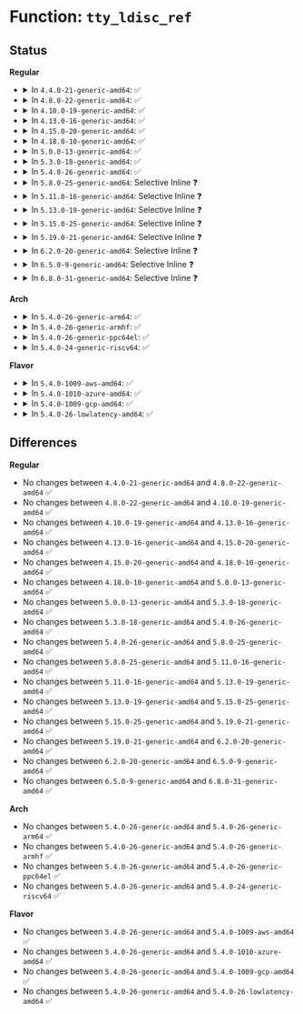# Function: <code>tty_ldisc_ref</code>

## Status
<b>Regular</b>
<ul>
<li>
<details>
<summary>In <code>4.4.0-21-generic-amd64</code>: ✅</summary>

```c
struct tty_ldisc * tty_ldisc_ref(struct tty_struct * tty)
```

```json
{
  "name": "tty_ldisc_ref",
  "collision_type": "Unique Global",
  "inline_type": "No",
  "funcs": [
    {
      "addr": 18446744071583995952,
      "name": "tty_ldisc_ref",
      "external": true,
      "loc": "drivers/tty/tty_ldisc.c:279",
      "file": "drivers/tty/tty_ldisc.c",
      "inline": "seen, unknown",
      "caller_inline": [],
      "caller_func": [
        "drivers/tty/tty_io.c:tty_wakeup",
        "drivers/tty/tty_io.c:__tty_fasync",
        "drivers/tty/tty_ioctl.c:tty_set_termios",
        "drivers/tty/tty_ioctl.c:set_termiox",
        "drivers/tty/tty_ldisc.c:tty_ldisc_flush",
        "drivers/tty/tty_ldisc.c:tty_ldisc_hangup",
        "drivers/tty/tty_buffer.c:flush_to_ldisc",
        "drivers/tty/pty.c:pty_flush_buffer",
        "drivers/tty/serial/serial_core.c:uart_handle_dcd_change"
      ]
    }
  ],
  "symbols": [
    {
      "addr": 18446744071583995952,
      "name": "tty_ldisc_ref",
      "section": ".text",
      "bind": "STB_GLOBAL",
      "size": 82
    }
  ]
}
```
</details>
</li>
<li>
<details>
<summary>In <code>4.8.0-22-generic-amd64</code>: ✅</summary>

```c
struct tty_ldisc * tty_ldisc_ref(struct tty_struct * tty)
```

```json
{
  "name": "tty_ldisc_ref",
  "collision_type": "Unique Global",
  "inline_type": "No",
  "funcs": [
    {
      "addr": 18446744071584328080,
      "name": "tty_ldisc_ref",
      "external": true,
      "loc": "drivers/tty/tty_ldisc.c:290",
      "file": "drivers/tty/tty_ldisc.c",
      "inline": "seen, unknown",
      "caller_inline": [],
      "caller_func": [
        "drivers/tty/tty_io.c:tty_wakeup",
        "drivers/tty/tty_ioctl.c:set_termiox",
        "drivers/tty/tty_ioctl.c:tty_set_termios",
        "drivers/tty/tty_ldisc.c:tty_ldisc_hangup",
        "drivers/tty/tty_ldisc.c:tty_ldisc_flush",
        "drivers/tty/tty_buffer.c:flush_to_ldisc",
        "drivers/tty/pty.c:pty_flush_buffer",
        "drivers/tty/serial/serial_core.c:uart_handle_dcd_change"
      ]
    }
  ],
  "symbols": [
    {
      "addr": 18446744071584328080,
      "name": "tty_ldisc_ref",
      "section": ".text",
      "bind": "STB_GLOBAL",
      "size": 82
    }
  ]
}
```
</details>
</li>
<li>
<details>
<summary>In <code>4.10.0-19-generic-amd64</code>: ✅</summary>

```c
struct tty_ldisc * tty_ldisc_ref(struct tty_struct * tty)
```

```json
{
  "name": "tty_ldisc_ref",
  "collision_type": "Unique Global",
  "inline_type": "No",
  "funcs": [
    {
      "addr": 18446744071584510032,
      "name": "tty_ldisc_ref",
      "external": true,
      "loc": "drivers/tty/tty_ldisc.c:290",
      "file": "drivers/tty/tty_ldisc.c",
      "inline": "seen, unknown",
      "caller_inline": [],
      "caller_func": [
        "drivers/tty/tty_io.c:tty_wakeup",
        "drivers/tty/tty_ioctl.c:set_termiox",
        "drivers/tty/tty_ioctl.c:tty_set_termios",
        "drivers/tty/tty_ldisc.c:tty_ldisc_hangup",
        "drivers/tty/tty_ldisc.c:tty_ldisc_flush",
        "drivers/tty/tty_buffer.c:flush_to_ldisc",
        "drivers/tty/pty.c:pty_flush_buffer",
        "drivers/tty/serial/serial_core.c:uart_handle_dcd_change"
      ]
    }
  ],
  "symbols": [
    {
      "addr": 18446744071584510032,
      "name": "tty_ldisc_ref",
      "section": ".text",
      "bind": "STB_GLOBAL",
      "size": 82
    }
  ]
}
```
</details>
</li>
<li>
<details>
<summary>In <code>4.13.0-16-generic-amd64</code>: ✅</summary>

```c
struct tty_ldisc * tty_ldisc_ref(struct tty_struct * tty)
```

```json
{
  "name": "tty_ldisc_ref",
  "collision_type": "Unique Global",
  "inline_type": "No",
  "funcs": [
    {
      "addr": 18446744071584589360,
      "name": "tty_ldisc_ref",
      "external": true,
      "loc": "drivers/tty/tty_ldisc.c:293",
      "file": "drivers/tty/tty_ldisc.c",
      "inline": "seen, unknown",
      "caller_inline": [],
      "caller_func": [
        "drivers/tty/tty_io.c:tty_wakeup",
        "drivers/tty/tty_ioctl.c:set_termiox",
        "drivers/tty/tty_ioctl.c:tty_set_termios",
        "drivers/tty/tty_ldisc.c:tty_ldisc_hangup",
        "drivers/tty/tty_ldisc.c:tty_ldisc_flush",
        "drivers/tty/tty_port.c:tty_port_default_receive_buf",
        "drivers/tty/serial/serial_core.c:uart_handle_dcd_change"
      ]
    }
  ],
  "symbols": [
    {
      "addr": 18446744071584589360,
      "name": "tty_ldisc_ref",
      "section": ".text",
      "bind": "STB_GLOBAL",
      "size": 75
    }
  ]
}
```
</details>
</li>
<li>
<details>
<summary>In <code>4.15.0-20-generic-amd64</code>: ✅</summary>

```c
struct tty_ldisc * tty_ldisc_ref(struct tty_struct * tty)
```

```json
{
  "name": "tty_ldisc_ref",
  "collision_type": "Unique Global",
  "inline_type": "No",
  "funcs": [
    {
      "addr": 18446744071585001472,
      "name": "tty_ldisc_ref",
      "external": true,
      "loc": "drivers/tty/tty_ldisc.c:294",
      "file": "drivers/tty/tty_ldisc.c",
      "inline": "seen, unknown",
      "caller_inline": [],
      "caller_func": [
        "drivers/tty/tty_io.c:tty_wakeup",
        "drivers/tty/tty_ioctl.c:set_termiox",
        "drivers/tty/tty_ioctl.c:tty_set_termios",
        "drivers/tty/tty_ldisc.c:tty_ldisc_hangup",
        "drivers/tty/tty_ldisc.c:tty_ldisc_flush",
        "drivers/tty/tty_port.c:tty_port_default_receive_buf",
        "drivers/tty/serial/serial_core.c:uart_handle_dcd_change"
      ]
    }
  ],
  "symbols": [
    {
      "addr": 18446744071585001472,
      "name": "tty_ldisc_ref",
      "section": ".text",
      "bind": "STB_GLOBAL",
      "size": 75
    }
  ]
}
```
</details>
</li>
<li>
<details>
<summary>In <code>4.18.0-10-generic-amd64</code>: ✅</summary>

```c
struct tty_ldisc * tty_ldisc_ref(struct tty_struct * tty)
```

```json
{
  "name": "tty_ldisc_ref",
  "collision_type": "Unique Global",
  "inline_type": "No",
  "funcs": [
    {
      "addr": 18446744071585235744,
      "name": "tty_ldisc_ref",
      "external": true,
      "loc": "drivers/tty/tty_ldisc.c:280",
      "file": "drivers/tty/tty_ldisc.c",
      "inline": "seen, unknown",
      "caller_inline": [],
      "caller_func": [
        "drivers/tty/tty_io.c:tty_wakeup",
        "drivers/tty/tty_ioctl.c:set_termiox",
        "drivers/tty/tty_ioctl.c:tty_set_termios",
        "drivers/tty/tty_ldisc.c:tty_ldisc_hangup",
        "drivers/tty/tty_ldisc.c:tty_ldisc_flush",
        "drivers/tty/tty_port.c:tty_port_default_receive_buf",
        "drivers/tty/serial/serial_core.c:uart_handle_dcd_change"
      ]
    }
  ],
  "symbols": [
    {
      "addr": 18446744071585235744,
      "name": "tty_ldisc_ref",
      "section": ".text",
      "bind": "STB_GLOBAL",
      "size": 65
    }
  ]
}
```
</details>
</li>
<li>
<details>
<summary>In <code>5.0.0-13-generic-amd64</code>: ✅</summary>

```c
struct tty_ldisc * tty_ldisc_ref(struct tty_struct * tty)
```

```json
{
  "name": "tty_ldisc_ref",
  "collision_type": "Unique Global",
  "inline_type": "No",
  "funcs": [
    {
      "addr": 18446744071585354992,
      "name": "tty_ldisc_ref",
      "external": true,
      "loc": "drivers/tty/tty_ldisc.c:280",
      "file": "drivers/tty/tty_ldisc.c",
      "inline": "seen, unknown",
      "caller_inline": [],
      "caller_func": [
        "drivers/tty/tty_io.c:tty_wakeup",
        "drivers/tty/tty_ioctl.c:set_termiox",
        "drivers/tty/tty_ioctl.c:tty_set_termios",
        "drivers/tty/tty_ldisc.c:tty_ldisc_hangup",
        "drivers/tty/tty_ldisc.c:tty_ldisc_flush",
        "drivers/tty/tty_port.c:tty_port_default_receive_buf",
        "drivers/tty/serial/serial_core.c:uart_handle_dcd_change"
      ]
    }
  ],
  "symbols": [
    {
      "addr": 18446744071585354992,
      "name": "tty_ldisc_ref",
      "section": ".text",
      "bind": "STB_GLOBAL",
      "size": 65
    }
  ]
}
```
</details>
</li>
<li>
<details>
<summary>In <code>5.3.0-18-generic-amd64</code>: ✅</summary>

```c
struct tty_ldisc * tty_ldisc_ref(struct tty_struct * tty)
```

```json
{
  "name": "tty_ldisc_ref",
  "collision_type": "Unique Global",
  "inline_type": "No",
  "funcs": [
    {
      "addr": 18446744071585568320,
      "name": "tty_ldisc_ref",
      "external": true,
      "loc": "drivers/tty/tty_ldisc.c:289",
      "file": "drivers/tty/tty_ldisc.c",
      "inline": "seen, unknown",
      "caller_inline": [],
      "caller_func": [
        "drivers/tty/tty_io.c:tty_wakeup",
        "drivers/tty/tty_ioctl.c:set_termiox",
        "drivers/tty/tty_ioctl.c:tty_set_termios",
        "drivers/tty/tty_ldisc.c:tty_ldisc_hangup",
        "drivers/tty/tty_ldisc.c:tty_ldisc_flush",
        "drivers/tty/tty_port.c:tty_port_default_receive_buf",
        "drivers/tty/serial/serial_core.c:uart_handle_dcd_change"
      ]
    }
  ],
  "symbols": [
    {
      "addr": 18446744071585568320,
      "name": "tty_ldisc_ref",
      "section": ".text",
      "bind": "STB_GLOBAL",
      "size": 77
    }
  ]
}
```
</details>
</li>
<li>
<details>
<summary>In <code>5.4.0-26-generic-amd64</code>: ✅</summary>

```c
struct tty_ldisc * tty_ldisc_ref(struct tty_struct * tty)
```

```json
{
  "name": "tty_ldisc_ref",
  "collision_type": "Unique Global",
  "inline_type": "No",
  "funcs": [
    {
      "addr": 18446744071585709440,
      "name": "tty_ldisc_ref",
      "external": true,
      "loc": "drivers/tty/tty_ldisc.c:289",
      "file": "drivers/tty/tty_ldisc.c",
      "inline": "seen, unknown",
      "caller_inline": [],
      "caller_func": [
        "drivers/tty/tty_io.c:tty_wakeup",
        "drivers/tty/tty_ioctl.c:set_termiox",
        "drivers/tty/tty_ioctl.c:tty_set_termios",
        "drivers/tty/tty_ldisc.c:tty_ldisc_hangup",
        "drivers/tty/tty_ldisc.c:tty_ldisc_flush",
        "drivers/tty/tty_port.c:tty_port_default_receive_buf",
        "drivers/tty/serial/serial_core.c:uart_handle_dcd_change"
      ]
    }
  ],
  "symbols": [
    {
      "addr": 18446744071585709440,
      "name": "tty_ldisc_ref",
      "section": ".text",
      "bind": "STB_GLOBAL",
      "size": 77
    }
  ]
}
```
</details>
</li>
<li>
<details>
<summary>In <code>5.8.0-25-generic-amd64</code>: Selective Inline ❓</summary>

```c
struct tty_ldisc * tty_ldisc_ref(struct tty_struct * tty)
```

```json
{
  "name": "tty_ldisc_ref",
  "collision_type": "Unique Global",
  "inline_type": "Selective",
  "funcs": [
    {
      "addr": 18446744071586440773,
      "name": "tty_ldisc_ref",
      "external": true,
      "loc": "drivers/tty/tty_ldisc.c:284",
      "file": "drivers/tty/tty_ldisc.c",
      "inline": "not declared, inlined",
      "caller_inline": [
        "drivers/tty/tty_ldisc.c:tty_ldisc_hangup",
        "drivers/tty/tty_ldisc.c:tty_ldisc_flush"
      ],
      "caller_func": [
        "drivers/tty/tty_io.c:tty_wakeup",
        "drivers/tty/tty_ioctl.c:set_termiox",
        "drivers/tty/tty_ioctl.c:tty_set_termios",
        "drivers/tty/tty_port.c:tty_port_default_receive_buf",
        "drivers/tty/serial/serial_core.c:uart_handle_dcd_change"
      ]
    }
  ],
  "symbols": [
    {
      "addr": 18446744071586438736,
      "name": "tty_ldisc_ref",
      "section": ".text",
      "bind": "STB_GLOBAL",
      "size": 77
    }
  ]
}
```
</details>
</li>
<li>
<details>
<summary>In <code>5.11.0-16-generic-amd64</code>: Selective Inline ❓</summary>

```c
struct tty_ldisc * tty_ldisc_ref(struct tty_struct * tty)
```

```json
{
  "name": "tty_ldisc_ref",
  "collision_type": "Unique Global",
  "inline_type": "Selective",
  "funcs": [
    {
      "addr": 18446744071586555301,
      "name": "tty_ldisc_ref",
      "external": true,
      "loc": "drivers/tty/tty_ldisc.c:283",
      "file": "drivers/tty/tty_ldisc.c",
      "inline": "not declared, inlined",
      "caller_inline": [
        "drivers/tty/tty_ldisc.c:tty_ldisc_hangup",
        "drivers/tty/tty_ldisc.c:tty_ldisc_flush"
      ],
      "caller_func": [
        "drivers/tty/tty_io.c:tty_wakeup",
        "drivers/tty/tty_ioctl.c:tty_set_termios",
        "drivers/tty/tty_port.c:tty_port_default_receive_buf",
        "drivers/tty/serial/serial_core.c:uart_handle_dcd_change"
      ]
    }
  ],
  "symbols": [
    {
      "addr": 18446744071586553264,
      "name": "tty_ldisc_ref",
      "section": ".text",
      "bind": "STB_GLOBAL",
      "size": 77
    }
  ]
}
```
</details>
</li>
<li>
<details>
<summary>In <code>5.13.0-19-generic-amd64</code>: Selective Inline ❓</summary>

```c
struct tty_ldisc * tty_ldisc_ref(struct tty_struct * tty)
```

```json
{
  "name": "tty_ldisc_ref",
  "collision_type": "Unique Global",
  "inline_type": "Selective",
  "funcs": [
    {
      "addr": 18446744071586440277,
      "name": "tty_ldisc_ref",
      "external": true,
      "loc": "drivers/tty/tty_ldisc.c:284",
      "file": "drivers/tty/tty_ldisc.c",
      "inline": "not declared, inlined",
      "caller_inline": [
        "drivers/tty/tty_ldisc.c:tty_ldisc_hangup",
        "drivers/tty/tty_ldisc.c:tty_ldisc_flush"
      ],
      "caller_func": [
        "drivers/tty/tty_io.c:tty_wakeup",
        "drivers/tty/tty_ioctl.c:tty_set_termios",
        "drivers/tty/tty_port.c:tty_port_default_receive_buf",
        "drivers/tty/serial/serial_core.c:uart_handle_dcd_change"
      ]
    }
  ],
  "symbols": [
    {
      "addr": 18446744071586438224,
      "name": "tty_ldisc_ref",
      "section": ".text",
      "bind": "STB_GLOBAL",
      "size": 77
    }
  ]
}
```
</details>
</li>
<li>
<details>
<summary>In <code>5.15.0-25-generic-amd64</code>: Selective Inline ❓</summary>

```c
struct tty_ldisc * tty_ldisc_ref(struct tty_struct * tty)
```

```json
{
  "name": "tty_ldisc_ref",
  "collision_type": "Unique Global",
  "inline_type": "Selective",
  "funcs": [
    {
      "addr": 18446744071586966085,
      "name": "tty_ldisc_ref",
      "external": true,
      "loc": "drivers/tty/tty_ldisc.c:269",
      "file": "drivers/tty/tty_ldisc.c",
      "inline": "not declared, inlined",
      "caller_inline": [
        "drivers/tty/tty_ldisc.c:tty_ldisc_hangup",
        "drivers/tty/tty_ldisc.c:tty_ldisc_flush"
      ],
      "caller_func": [
        "drivers/tty/tty_io.c:tty_wakeup",
        "drivers/tty/tty_ioctl.c:tty_set_termios",
        "drivers/tty/tty_port.c:tty_port_default_receive_buf",
        "drivers/tty/serial/serial_core.c:uart_handle_dcd_change"
      ]
    }
  ],
  "symbols": [
    {
      "addr": 18446744071586963936,
      "name": "tty_ldisc_ref",
      "section": ".text",
      "bind": "STB_GLOBAL",
      "size": 77
    }
  ]
}
```
</details>
</li>
<li>
<details>
<summary>In <code>5.19.0-21-generic-amd64</code>: Selective Inline ❓</summary>

```c
struct tty_ldisc * tty_ldisc_ref(struct tty_struct * tty)
```

```json
{
  "name": "tty_ldisc_ref",
  "collision_type": "Unique Global",
  "inline_type": "Selective",
  "funcs": [
    {
      "addr": 18446744071588261429,
      "name": "tty_ldisc_ref",
      "external": true,
      "loc": "drivers/tty/tty_ldisc.c:260",
      "file": "drivers/tty/tty_ldisc.c",
      "inline": "not declared, inlined",
      "caller_inline": [
        "drivers/tty/tty_ldisc.c:tty_ldisc_hangup",
        "drivers/tty/tty_ldisc.c:tty_ldisc_flush"
      ],
      "caller_func": [
        "drivers/tty/tty_io.c:tty_wakeup",
        "drivers/tty/tty_ioctl.c:set_termios",
        "drivers/tty/tty_ioctl.c:tty_set_termios",
        "drivers/tty/tty_port.c:tty_port_default_receive_buf",
        "drivers/tty/serial/serial_core.c:uart_handle_dcd_change"
      ]
    }
  ],
  "symbols": [
    {
      "addr": 18446744071588259328,
      "name": "tty_ldisc_ref",
      "section": ".text",
      "bind": "STB_GLOBAL",
      "size": 63
    }
  ]
}
```
</details>
</li>
<li>
<details>
<summary>In <code>6.2.0-20-generic-amd64</code>: Selective Inline ❓</summary>

```c
struct tty_ldisc * tty_ldisc_ref(struct tty_struct * tty)
```

```json
{
  "name": "tty_ldisc_ref",
  "collision_type": "Unique Global",
  "inline_type": "Selective",
  "funcs": [
    {
      "addr": 18446744071589675029,
      "name": "tty_ldisc_ref",
      "external": true,
      "loc": "drivers/tty/tty_ldisc.c:260",
      "file": "drivers/tty/tty_ldisc.c",
      "inline": "not declared, inlined",
      "caller_inline": [
        "drivers/tty/tty_ldisc.c:tty_ldisc_hangup",
        "drivers/tty/tty_ldisc.c:tty_ldisc_flush"
      ],
      "caller_func": [
        "drivers/tty/tty_io.c:tty_wakeup",
        "drivers/tty/tty_ioctl.c:set_termios",
        "drivers/tty/tty_ioctl.c:tty_set_termios",
        "drivers/tty/tty_port.c:tty_port_default_lookahead_buf",
        "drivers/tty/tty_port.c:tty_port_default_receive_buf",
        "drivers/tty/serial/serial_core.c:uart_handle_dcd_change"
      ]
    }
  ],
  "symbols": [
    {
      "addr": 18446744071589672656,
      "name": "tty_ldisc_ref",
      "section": ".text",
      "bind": "STB_GLOBAL",
      "size": 63
    }
  ]
}
```
</details>
</li>
<li>
<details>
<summary>In <code>6.5.0-9-generic-amd64</code>: Selective Inline ❓</summary>

```c
struct tty_ldisc * tty_ldisc_ref(struct tty_struct * tty)
```

```json
{
  "name": "tty_ldisc_ref",
  "collision_type": "Unique Global",
  "inline_type": "Selective",
  "funcs": [
    {
      "addr": 18446744071589979445,
      "name": "tty_ldisc_ref",
      "external": true,
      "loc": "drivers/tty/tty_ldisc.c:259",
      "file": "drivers/tty/tty_ldisc.c",
      "inline": "not declared, inlined",
      "caller_inline": [
        "drivers/tty/tty_ldisc.c:tty_ldisc_hangup",
        "drivers/tty/tty_ldisc.c:tty_ldisc_flush"
      ],
      "caller_func": [
        "drivers/tty/tty_io.c:tty_wakeup",
        "drivers/tty/tty_ioctl.c:set_termios",
        "drivers/tty/tty_ioctl.c:tty_set_termios",
        "drivers/tty/tty_port.c:tty_port_default_lookahead_buf",
        "drivers/tty/tty_port.c:tty_port_default_receive_buf",
        "drivers/tty/serial/serial_core.c:uart_handle_dcd_change"
      ]
    }
  ],
  "symbols": [
    {
      "addr": 18446744071589976848,
      "name": "tty_ldisc_ref",
      "section": ".text",
      "bind": "STB_GLOBAL",
      "size": 83
    }
  ]
}
```
</details>
</li>
<li>
<details>
<summary>In <code>6.8.0-31-generic-amd64</code>: Selective Inline ❓</summary>

```c
struct tty_ldisc * tty_ldisc_ref(struct tty_struct * tty)
```

```json
{
  "name": "tty_ldisc_ref",
  "collision_type": "Unique Global",
  "inline_type": "Selective",
  "funcs": [
    {
      "addr": 18446744071590318165,
      "name": "tty_ldisc_ref",
      "external": true,
      "loc": "drivers/tty/tty_ldisc.c:259",
      "file": "drivers/tty/tty_ldisc.c",
      "inline": "not declared, inlined",
      "caller_inline": [
        "drivers/tty/tty_ldisc.c:tty_ldisc_hangup",
        "drivers/tty/tty_ldisc.c:tty_ldisc_flush"
      ],
      "caller_func": [
        "drivers/tty/tty_io.c:tty_wakeup",
        "drivers/tty/tty_ioctl.c:set_termios",
        "drivers/tty/tty_ioctl.c:tty_set_termios",
        "drivers/tty/tty_port.c:tty_port_default_lookahead_buf",
        "drivers/tty/tty_port.c:tty_port_default_receive_buf",
        "drivers/tty/serial/serial_core.c:uart_handle_dcd_change"
      ]
    }
  ],
  "symbols": [
    {
      "addr": 18446744071590315520,
      "name": "tty_ldisc_ref",
      "section": ".text",
      "bind": "STB_GLOBAL",
      "size": 83
    }
  ]
}
```
</details>
</li>
</ul>
<b>Arch</b>
<ul>
<li>
<details>
<summary>In <code>5.4.0-26-generic-arm64</code>: ✅</summary>

```c
struct tty_ldisc * tty_ldisc_ref(struct tty_struct * tty)
```

```json
{
  "name": "tty_ldisc_ref",
  "collision_type": "Unique Global",
  "inline_type": "No",
  "funcs": [
    {
      "addr": 18446603336498396584,
      "name": "tty_ldisc_ref",
      "external": true,
      "loc": "drivers/tty/tty_ldisc.c:289",
      "file": "drivers/tty/tty_ldisc.c",
      "inline": "seen, unknown",
      "caller_inline": [],
      "caller_func": [
        "drivers/tty/tty_io.c:tty_wakeup",
        "drivers/tty/tty_ioctl.c:set_termiox",
        "drivers/tty/tty_ioctl.c:tty_set_termios",
        "drivers/tty/tty_ldisc.c:tty_ldisc_hangup",
        "drivers/tty/tty_ldisc.c:tty_ldisc_flush",
        "drivers/tty/tty_port.c:tty_port_default_receive_buf",
        "drivers/tty/serial/serial_core.c:uart_handle_dcd_change"
      ]
    }
  ],
  "symbols": [
    {
      "addr": 18446603336498396584,
      "name": "tty_ldisc_ref",
      "section": ".text",
      "bind": "STB_GLOBAL",
      "size": 96
    }
  ]
}
```
</details>
</li>
<li>
<details>
<summary>In <code>5.4.0-26-generic-armhf</code>: ✅</summary>

```c
struct tty_ldisc * tty_ldisc_ref(struct tty_struct * tty)
```

```json
{
  "name": "tty_ldisc_ref",
  "collision_type": "Unique Global",
  "inline_type": "No",
  "funcs": [
    {
      "addr": 3231072988,
      "name": "tty_ldisc_ref",
      "external": true,
      "loc": "drivers/tty/tty_ldisc.c:289",
      "file": "drivers/tty/tty_ldisc.c",
      "inline": "seen, unknown",
      "caller_inline": [],
      "caller_func": [
        "drivers/tty/tty_io.c:tty_wakeup",
        "drivers/tty/tty_ioctl.c:set_termiox",
        "drivers/tty/tty_ioctl.c:tty_set_termios",
        "drivers/tty/tty_ldisc.c:tty_ldisc_hangup",
        "drivers/tty/tty_ldisc.c:tty_ldisc_flush",
        "drivers/tty/tty_port.c:tty_port_default_receive_buf",
        "drivers/tty/serial/serial_core.c:uart_handle_dcd_change"
      ]
    }
  ],
  "symbols": [
    {
      "addr": 3231072988,
      "name": "tty_ldisc_ref",
      "section": ".text",
      "bind": "STB_GLOBAL",
      "size": 76
    }
  ]
}
```
</details>
</li>
<li>
<details>
<summary>In <code>5.4.0-26-generic-ppc64el</code>: ✅</summary>

```c
struct tty_ldisc * tty_ldisc_ref(struct tty_struct * tty)
```

```json
{
  "name": "tty_ldisc_ref",
  "collision_type": "Unique Global",
  "inline_type": "No",
  "funcs": [
    {
      "addr": 13835058055291579936,
      "name": "tty_ldisc_ref",
      "external": true,
      "loc": "drivers/tty/tty_ldisc.c:289",
      "file": "drivers/tty/tty_ldisc.c",
      "inline": "seen, unknown",
      "caller_inline": [],
      "caller_func": [
        "drivers/tty/tty_io.c:tty_wakeup",
        "drivers/tty/tty_ioctl.c:tty_set_termios",
        "drivers/tty/tty_ldisc.c:tty_ldisc_hangup",
        "drivers/tty/tty_ldisc.c:tty_ldisc_flush",
        "drivers/tty/tty_port.c:tty_port_default_receive_buf",
        "drivers/tty/serial/serial_core.c:uart_handle_dcd_change"
      ]
    }
  ],
  "symbols": [
    {
      "addr": 13835058055291579936,
      "name": "tty_ldisc_ref",
      "section": ".text",
      "bind": "STB_GLOBAL",
      "size": 160
    }
  ]
}
```
</details>
</li>
<li>
<details>
<summary>In <code>5.4.0-24-generic-riscv64</code>: ✅</summary>

```c
struct tty_ldisc * tty_ldisc_ref(struct tty_struct * tty)
```

```json
{
  "name": "tty_ldisc_ref",
  "collision_type": "Unique Global",
  "inline_type": "No",
  "funcs": [
    {
      "addr": 18446743936276059070,
      "name": "tty_ldisc_ref",
      "external": true,
      "loc": "drivers/tty/tty_ldisc.c:289",
      "file": "drivers/tty/tty_ldisc.c",
      "inline": "seen, unknown",
      "caller_inline": [],
      "caller_func": [
        "drivers/tty/tty_io.c:tty_wakeup",
        "drivers/tty/tty_ioctl.c:set_termiox",
        "drivers/tty/tty_ioctl.c:tty_set_termios",
        "drivers/tty/tty_ldisc.c:tty_ldisc_hangup",
        "drivers/tty/tty_ldisc.c:tty_ldisc_flush",
        "drivers/tty/tty_port.c:tty_port_default_receive_buf",
        "drivers/tty/serial/serial_core.c:uart_handle_dcd_change"
      ]
    }
  ],
  "symbols": [
    {
      "addr": 18446743936276059070,
      "name": "tty_ldisc_ref",
      "section": ".text",
      "bind": "STB_GLOBAL",
      "size": 86
    }
  ]
}
```
</details>
</li>
</ul>
<b>Flavor</b>
<ul>
<li>
<details>
<summary>In <code>5.4.0-1009-aws-amd64</code>: ✅</summary>

```c
struct tty_ldisc * tty_ldisc_ref(struct tty_struct * tty)
```

```json
{
  "name": "tty_ldisc_ref",
  "collision_type": "Unique Global",
  "inline_type": "No",
  "funcs": [
    {
      "addr": 18446744071585470464,
      "name": "tty_ldisc_ref",
      "external": true,
      "loc": "drivers/tty/tty_ldisc.c:289",
      "file": "drivers/tty/tty_ldisc.c",
      "inline": "seen, unknown",
      "caller_inline": [],
      "caller_func": [
        "drivers/tty/tty_io.c:tty_wakeup",
        "drivers/tty/tty_ioctl.c:set_termiox",
        "drivers/tty/tty_ioctl.c:tty_set_termios",
        "drivers/tty/tty_ldisc.c:tty_ldisc_hangup",
        "drivers/tty/tty_ldisc.c:tty_ldisc_flush",
        "drivers/tty/tty_port.c:tty_port_default_receive_buf",
        "drivers/tty/serial/serial_core.c:uart_handle_dcd_change"
      ]
    }
  ],
  "symbols": [
    {
      "addr": 18446744071585470464,
      "name": "tty_ldisc_ref",
      "section": ".text",
      "bind": "STB_GLOBAL",
      "size": 77
    }
  ]
}
```
</details>
</li>
<li>
<details>
<summary>In <code>5.4.0-1010-azure-amd64</code>: ✅</summary>

```c
struct tty_ldisc * tty_ldisc_ref(struct tty_struct * tty)
```

```json
{
  "name": "tty_ldisc_ref",
  "collision_type": "Unique Global",
  "inline_type": "No",
  "funcs": [
    {
      "addr": 18446744071585340480,
      "name": "tty_ldisc_ref",
      "external": true,
      "loc": "drivers/tty/tty_ldisc.c:289",
      "file": "drivers/tty/tty_ldisc.c",
      "inline": "seen, unknown",
      "caller_inline": [],
      "caller_func": [
        "drivers/tty/tty_io.c:tty_wakeup",
        "drivers/tty/tty_ioctl.c:set_termiox",
        "drivers/tty/tty_ioctl.c:tty_set_termios",
        "drivers/tty/tty_ldisc.c:tty_ldisc_hangup",
        "drivers/tty/tty_ldisc.c:tty_ldisc_flush",
        "drivers/tty/tty_port.c:tty_port_default_receive_buf",
        "drivers/tty/serial/serial_core.c:uart_handle_dcd_change"
      ]
    }
  ],
  "symbols": [
    {
      "addr": 18446744071585340480,
      "name": "tty_ldisc_ref",
      "section": ".text",
      "bind": "STB_GLOBAL",
      "size": 77
    }
  ]
}
```
</details>
</li>
<li>
<details>
<summary>In <code>5.4.0-1009-gcp-amd64</code>: ✅</summary>

```c
struct tty_ldisc * tty_ldisc_ref(struct tty_struct * tty)
```

```json
{
  "name": "tty_ldisc_ref",
  "collision_type": "Unique Global",
  "inline_type": "No",
  "funcs": [
    {
      "addr": 18446744071585659840,
      "name": "tty_ldisc_ref",
      "external": true,
      "loc": "drivers/tty/tty_ldisc.c:289",
      "file": "drivers/tty/tty_ldisc.c",
      "inline": "seen, unknown",
      "caller_inline": [],
      "caller_func": [
        "drivers/tty/tty_io.c:tty_wakeup",
        "drivers/tty/tty_ioctl.c:set_termiox",
        "drivers/tty/tty_ioctl.c:tty_set_termios",
        "drivers/tty/tty_ldisc.c:tty_ldisc_hangup",
        "drivers/tty/tty_ldisc.c:tty_ldisc_flush",
        "drivers/tty/tty_port.c:tty_port_default_receive_buf",
        "drivers/tty/serial/serial_core.c:uart_handle_dcd_change"
      ]
    }
  ],
  "symbols": [
    {
      "addr": 18446744071585659840,
      "name": "tty_ldisc_ref",
      "section": ".text",
      "bind": "STB_GLOBAL",
      "size": 77
    }
  ]
}
```
</details>
</li>
<li>
<details>
<summary>In <code>5.4.0-26-lowlatency-amd64</code>: ✅</summary>

```c
struct tty_ldisc * tty_ldisc_ref(struct tty_struct * tty)
```

```json
{
  "name": "tty_ldisc_ref",
  "collision_type": "Unique Global",
  "inline_type": "No",
  "funcs": [
    {
      "addr": 18446744071585767952,
      "name": "tty_ldisc_ref",
      "external": true,
      "loc": "drivers/tty/tty_ldisc.c:289",
      "file": "drivers/tty/tty_ldisc.c",
      "inline": "seen, unknown",
      "caller_inline": [],
      "caller_func": [
        "drivers/tty/tty_io.c:tty_wakeup",
        "drivers/tty/tty_ioctl.c:set_termiox",
        "drivers/tty/tty_ioctl.c:tty_set_termios",
        "drivers/tty/tty_ldisc.c:tty_ldisc_hangup",
        "drivers/tty/tty_ldisc.c:tty_ldisc_flush",
        "drivers/tty/tty_port.c:tty_port_default_receive_buf",
        "drivers/tty/serial/serial_core.c:uart_handle_dcd_change"
      ]
    }
  ],
  "symbols": [
    {
      "addr": 18446744071585767952,
      "name": "tty_ldisc_ref",
      "section": ".text",
      "bind": "STB_GLOBAL",
      "size": 77
    }
  ]
}
```
</details>
</li>
</ul>

## Differences
<b>Regular</b>
<ul>
<li>
No changes between <code>4.4.0-21-generic-amd64</code> and <code>4.8.0-22-generic-amd64</code> ✅
</li>
<li>
No changes between <code>4.8.0-22-generic-amd64</code> and <code>4.10.0-19-generic-amd64</code> ✅
</li>
<li>
No changes between <code>4.10.0-19-generic-amd64</code> and <code>4.13.0-16-generic-amd64</code> ✅
</li>
<li>
No changes between <code>4.13.0-16-generic-amd64</code> and <code>4.15.0-20-generic-amd64</code> ✅
</li>
<li>
No changes between <code>4.15.0-20-generic-amd64</code> and <code>4.18.0-10-generic-amd64</code> ✅
</li>
<li>
No changes between <code>4.18.0-10-generic-amd64</code> and <code>5.0.0-13-generic-amd64</code> ✅
</li>
<li>
No changes between <code>5.0.0-13-generic-amd64</code> and <code>5.3.0-18-generic-amd64</code> ✅
</li>
<li>
No changes between <code>5.3.0-18-generic-amd64</code> and <code>5.4.0-26-generic-amd64</code> ✅
</li>
<li>
No changes between <code>5.4.0-26-generic-amd64</code> and <code>5.8.0-25-generic-amd64</code> ✅
</li>
<li>
No changes between <code>5.8.0-25-generic-amd64</code> and <code>5.11.0-16-generic-amd64</code> ✅
</li>
<li>
No changes between <code>5.11.0-16-generic-amd64</code> and <code>5.13.0-19-generic-amd64</code> ✅
</li>
<li>
No changes between <code>5.13.0-19-generic-amd64</code> and <code>5.15.0-25-generic-amd64</code> ✅
</li>
<li>
No changes between <code>5.15.0-25-generic-amd64</code> and <code>5.19.0-21-generic-amd64</code> ✅
</li>
<li>
No changes between <code>5.19.0-21-generic-amd64</code> and <code>6.2.0-20-generic-amd64</code> ✅
</li>
<li>
No changes between <code>6.2.0-20-generic-amd64</code> and <code>6.5.0-9-generic-amd64</code> ✅
</li>
<li>
No changes between <code>6.5.0-9-generic-amd64</code> and <code>6.8.0-31-generic-amd64</code> ✅
</li>
</ul>
<b>Arch</b>
<ul>
<li>
No changes between <code>5.4.0-26-generic-amd64</code> and <code>5.4.0-26-generic-arm64</code> ✅
</li>
<li>
No changes between <code>5.4.0-26-generic-amd64</code> and <code>5.4.0-26-generic-armhf</code> ✅
</li>
<li>
No changes between <code>5.4.0-26-generic-amd64</code> and <code>5.4.0-26-generic-ppc64el</code> ✅
</li>
<li>
No changes between <code>5.4.0-26-generic-amd64</code> and <code>5.4.0-24-generic-riscv64</code> ✅
</li>
</ul>
<b>Flavor</b>
<ul>
<li>
No changes between <code>5.4.0-26-generic-amd64</code> and <code>5.4.0-1009-aws-amd64</code> ✅
</li>
<li>
No changes between <code>5.4.0-26-generic-amd64</code> and <code>5.4.0-1010-azure-amd64</code> ✅
</li>
<li>
No changes between <code>5.4.0-26-generic-amd64</code> and <code>5.4.0-1009-gcp-amd64</code> ✅
</li>
<li>
No changes between <code>5.4.0-26-generic-amd64</code> and <code>5.4.0-26-lowlatency-amd64</code> ✅
</li>
</ul>
